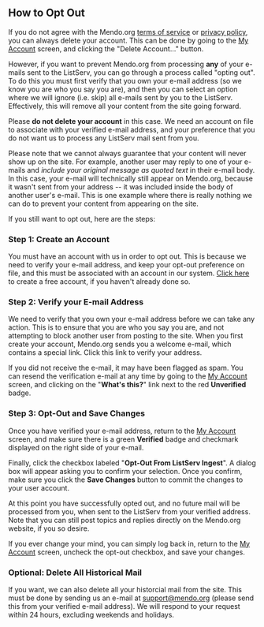 ## How to Opt Out

If you do not agree with the Mendo.org [terms of service](/terms) or [privacy policy](/privacy), you can always delete your account.  This can be done by going to the [My Account](#MyAccount) screen, and clicking the "Delete Account..." button.

However, if you want to prevent Mendo.org from processing **any** of your e-mails sent to the ListServ, you can go through a process called "opting out".  To do this you must first verify that you own your e-mail address (so we know you are who you say you are), and then you can select an option where we will ignore (i.e. skip) all e-mails sent by you to the ListServ.  Effectively, this will remove all your content from the site going forward.

Please **do not delete your account** in this case.  We need an account on file to associate with your verified e-mail address, and your preference that you do not want us to process any ListServ mail sent from you.

Please note that we cannot always guarantee that your content will never show up on the site.  For example, another user may reply to one of your e-mails and *include your original message as quoted text* in their e-mail body.  In this case, your e-mail will technically still appear on Mendo.org, because it wasn't sent from your address -- it was included inside the body of another user's e-mail.  This is one example where there is really nothing we can do to prevent your content from appearing on the site.

If you still want to opt out, here are the steps:

### Step 1: Create an Account

You must have an account with us in order to opt out.  This is because we need to verify your e-mail address, and keep your opt-out preference on file, and this must be associated with an account in our system.  [Click here](/signup) to create a free account, if you haven't already done so.

### Step 2: Verify your E-mail Address

We need to verify that you own your e-mail address before we can take any action.  This is to ensure that you are who you say you are, and not attempting to block another user from posting to the site.  When you first create your account, Mendo.org sends you a welcome e-mail, which contains a special link.  Click this link to verify your address.

If you did not receive the e-mail, it may have been flagged as spam.  You can resend the verification e-mail at any time by going to the [My Account](#MyAccount) screen, and clicking on the "**What's this?**" link next to the red **Unverified** badge.

### Step 3: Opt-Out and Save Changes

Once you have verified your e-mail address, return to the [My Account](#MyAccount) screen, and make sure there is a green **Verified** badge and checkmark displayed on the right side of your e-mail.

Finally, click the checkbox labeled "**Opt-Out From ListServ Ingest**".  A dialog box will appear asking you to confirm your selection.  Once you confirm, make sure you click the **Save Changes** button to commit the changes to your user account.

At this point you have successfully opted out, and no future mail will be processed from you, when sent to the ListServ from your verified address.  Note that you can still post topics and replies directly on the Mendo.org website, if you so desire.

If you ever change your mind, you can simply log back in, return to the [My Account](#MyAccount) screen, uncheck the opt-out checkbox, and save your changes.

### Optional: Delete All Historical Mail

If you want, we can also delete all your historcial mail from the site.  This must be done by sending us an e-mail at support@mendo.org (please send this from your verified e-mail address).  We will respond to your request within 24 hours, excluding weekends and holidays.

